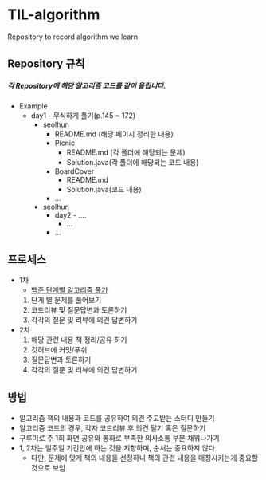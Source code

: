 # TIL-algorithm
Repository to record algorithm we learn

## Repository 규칙
##### 각 Repository에 해당 알고리즘 코드를 같이 올립니다.
- Example
  - day1 - 무식하게 풀기(p.145 ~ 172)
    - seolhun
        - README.md (해당 페이지 정리한 내용)
        - Picnic
            - README.md (각 폴더에 해당되는 문제)
            - Solution.java(각 폴더에 해당되는 코드 내용)
        - BoardCover
            - README.md
            - Solution.java(코드 내용)
        - ...
    - seolhun
        - day2 - ....
            - ...
        - ...

## 프로세스
- 1차
    - [백준 단계별 알고리즘 풀기](https://www.acmicpc.net/step)
    1. 단게 별 문제를 풀어보기
    2. 코드리뷰 및 질문답변과 토론하기
    3. 각각의 질문 및 리뷰에 의견 답변하기
- 2차
    1. 해당 관련 내용 책 정리/공유 하기
    2. 깃허브에 커밋/푸쉬 
    3. 질문답변과 토론하기
    4. 각각의 질문 및 리뷰에 의견 답변하기

## 방법
- 알고리즘 책의 내용과 코드를 공유하여 의견 주고받는 스터디 만들기
- 알고리즘 코드의 경우, 각자 코드리뷰 후 의견 달기 혹은 질문하기
- 구루미로 주 1회 화면 공유와 통화로 부족한 의사소통 부분 채워나가기
- 1, 2차는 일주일 기간안에 하는 것을 지향하며, 순서는 중요하지 않다.
    - 다만, 문제에 맞게 책의 내용을 선정하니 책의 관련 내용을 매칭시키는게 중요할 것으로 보임